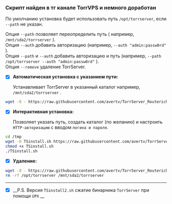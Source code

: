 ### Скрипт найден в тг канале TorrVPS и немного доработан

По умолчанию установка будет использовать путь `/opt/torrserver`, если `--path` не указан.  

Опция `--path` позволяет переопределить путь ( например, `/mnt/sda2/torrserver` ).  
Опция `--auth` добавить авторизацию (например, `--auth "admin:passw0rd"` ).  
Опция `--path` и `--auth` добавить авторизацию и путь (например, `--path /opt/torrserver --auth "admin:passw0rd"` ).  
Опция `--remove` удаление TorrServer.  
- [x] __Автоматическая установка с указанием пути:__
      
  Устанавливает TorrServer в указанный каталог например, `/mnt/sda2/torrserver` .  
```bash
wget -O - https://raw.githubusercontent.com/avertv/TorrServer_Routerich/refs/heads/main/TSinstall.sh | sh -s -- --path /mnt/sda2/torrserver
```  
- [x] __Интерактивная установка:__
      
  Позволяет указать путь, создать каталог (по желанию) и настроить `HTTP-авторизацию` с вводом `логина и пароля`.  
```bash
cd /tmp
wget -O TSinstall.sh https://raw.githubusercontent.com/avertv/TorrServer_Routerich/refs/heads/main/TSinstall.sh
chmod +x TSinstall.sh
./TSinstall.sh
```
- [x] __Удаление:__

```bash
wget -O - https://raw.githubusercontent.com/avertv/TorrServer_Routerich/refs/heads/main/TSinstall.sh | sh -s -- --remove
rm -rf /opt/torrserver /mnt/sda2/torrserver
```
-----------------------------------------------------------------------------------------------------------------------------   
- [x] __P.S. Версия `TSinstall2.sh` сжатие бинарника `TorrServer` при помощи `UPX` __

